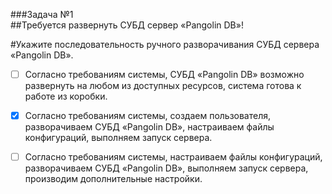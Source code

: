 ###Задача №1  
##Требуется развернуть СУБД сервер «Pangolin DB»!  
  
#Укажите последовательность ручного разворачивания СУБД сервера «Pangolin DB».  
-[ ] Согласно требованиям системы, СУБД «Pangolin DB» возможно развернуть на любом из доступных ресурсов, система готова к работе из коробки.  
-[X] Согласно требованиям системы, создаем пользователя, разворачиваем СУБД «Pangolin DB», настраиваем файлы конфигураций, выполняем запуск сервера.  
-[ ] Согласно требованиям системы, настраиваем файлы конфигураций, разворачиваем СУБД «Pangolin DB», выполняем запуск сервера, производим дополнительные настройки.

